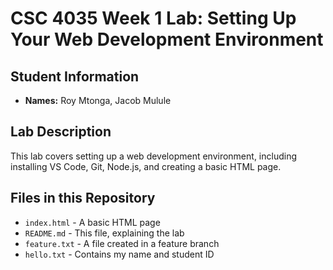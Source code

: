 # CSC 4035 Week 1 Lab: Setting Up Your Web Development Environment

## Student Information
- **Names:** Roy Mtonga, Jacob Mulule

## Lab Description
This lab covers setting up a web development environment, including installing VS Code, Git, Node.js, and creating a basic HTML page.

## Files in this Repository
- `index.html` - A basic HTML page
- `README.md` - This file, explaining the lab
- `feature.txt` - A file created in a feature branch
- `hello.txt` - Contains my name and student ID